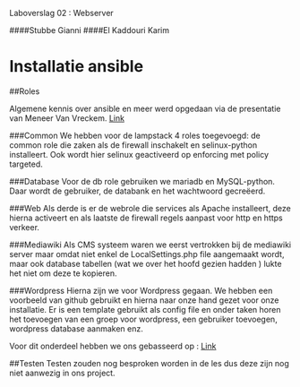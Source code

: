 Laboverslag 02 : Webserver

####Stubbe Gianni
####El Kaddouri Karim

# Installatie ansible
##Roles

Algemene kennis over ansible en meer werd opgedaan via de presentatie van Meneer Van Vreckem. [Link](https://bertvv.github.io/vagrant-presentation/)

###Common
We hebben voor de lampstack 4 roles toegevoegd: de common role die zaken als de firewall inschakelt en selinux-python installeert.
Ook wordt hier selinux geactiveerd op enforcing met policy targeted.

###Database
Voor de db role gebruiken we mariadb en MySQL-python. Daar wordt de gebruiker, de databank en het wachtwoord gecreëerd.

###Web
Als derde is er de webrole die services als Apache installeert, deze hierna activeert en als laatste de firewall regels aanpast
voor http en https verkeer. 

###Mediawiki
Als CMS systeem waren we eerst vertrokken bij de mediawiki server maar omdat niet enkel de LocalSettings.php file aangemaakt wordt,
maar ook database tabellen (wat we over het hoofd gezien hadden ) lukte het niet om deze te kopieren.


###Wordpress
Hierna zijn we voor Wordpress gegaan. We hebben een voorbeeld van github gebruikt en hierna naar onze hand gezet
voor onze installatie. Er is een template gebruikt als config file en onder taken horen het toevoegen van een groep voor wordpress,
een gebruiker toevoegen, wordpress database aanmaken enz. 

Voor dit onderdeel hebben we ons gebasseerd op : [Link](https://github.com/ansible/ansible-examples/tree/master/wordpress-nginx)

##Testen
Testen zouden nog besproken worden in de les dus deze zijn nog niet aanwezig in ons project.